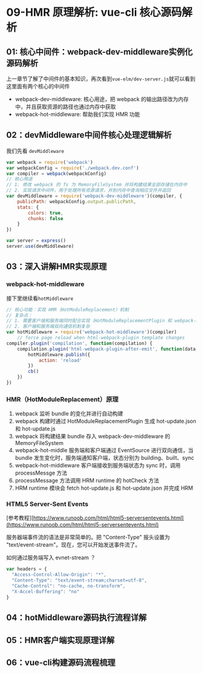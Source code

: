 # 09-HMR 原理解析: vue-cli 核心源码解析

## 01: 核心中间件：webpack-dev-middleware实例化源码解析

上一章节了解了中间件的基本知识，再次看到`vue-elm/dev-server.js`就可以看到这里面有两个核心的中间件

* webpack-dev-middleware: 核心用途，把 webpack 的输出路径改为内存中，并且获取资源的路径也通过内存中获取
* webpack-hot-middleware: 帮助我们实现 HMR 功能

## 02：devMiddleware中间件核心处理逻辑解析

我们先看 `devMiddleware`

```javascript
var webpack = require('webpack')
var webpackConfig = require('./webpack.dev.conf')
var compiler = webpack(webpackConfig)
// 核心用途
// 1. 修改 webpack 的 fs 为 MemoryFileSystem 并将构建结果全部存储在内存中
// 2. 实现请求中间件，用于处理所有资源请求，并到内存中查询相应文件并返回
var devMiddleware = require('webpack-dev-middleware')(compiler, {
    publicPath: webpackConfig.output.publicPath,
    stats: {
        colors: true,
        chunks: false
    }
})

var server = express()
server.use(devMiddleware)
```

## 03：深入讲解HMR实现原理

### webpack-hot-middleware

接下里继续看`hotMiddleware`

```javascript
// 核心功能：实现 HMR（HotModuleReplacement）机制
// 复杂点：
// 1. 需要客户端和服务端同时配合实现（HotModuleReplacementPlugin 和 webpack-hot-middleware联动使用）
// 2. 客户端和服务端双向通信机制复杂 
var hotMiddleware = require('webpack-hot-middleware')(compiler)
    // force page reload when html-webpack-plugin template changes
compiler.plugin('compilation', function(compilation) {
    compilation.plugin('html-webpack-plugin-after-emit', function(data, cb) {
        hotMiddleware.publish({
            action: 'reload'
        })
        cb()
    })
})
```

### HMR（HotModuleReplacement）原理

1. webpack 监听 bundle 的变化并进行自动构建
2. webpack 构建时通过 HotModuleReplacementPlugin 生成 hot-update.json 和 hot-update.js
3. webpack 将构建结果 bundle 存入 webpack-dev-middleware 的 MemoryFileSystem
4. webpack-hot-middle 服务端和客户端通过 EventSource 进行双向通信，当 bundle 发生变化时，服务端通知客户端，状态分别为 building、built、sync
5. webpack-hot-middleware 客户端接收到服务端状态为 sync 时，调用 processMessge 方法
6. processMessage 方法调用 HRM runtime 的 hotCheck 方法
7. HRM runtime 模块会 fetch hot-update.js 和 hot-update.json 并完成 HRM 

### HTML5 Server-Sent Events

[参考教程][https://www.runoob.com/html/html5-serversentevents.html](https://www.runoob.com/html/html5-serversentevents.html)

服务器端事件流的语法是非常简单的。把 "Content-Type" 报头设置为 "text/event-stream"。现在，您可以开始发送事件流了。

如何通过服务端写入 evnet-stream ？ 

```javascript
var headers = {
  "Access-Control-Allow-Origin": "*",
  "Content-Type": "text/event-stream;charset=utf-8",
  "Cache-Control": "no-cache, no-transform",
  "X-Accel-Buffering": "no"
}
```

## 04：hotMiddleware源码执行流程详解



## 05：HMR客户端实现原理详解



## 06：vue-cli构建源码流程梳理

